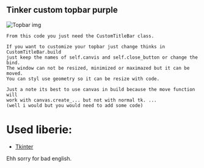## Tinker custom topbar purple

![Topbar img](https://github.com/Insocz/Tkinter_purple_topbar/blob/master/Custom_topbar.png)

    From this code you just need the CustomTitleBar class.

    If you want to customize your topbar just change thinks in CustomTitleBar.build
    just keep the names of self.canvis and self.close_button or change the bind.
    The window can not be resized, minimized or maximazed but it can be moved.
    You can styl use geometry so it can be resize with code.

    Just a note its best to use canvas in build because the move function will
    work with canvas.create_... but not with normal tk. ... 
    (well i would but you would need to add some code)

# Used liberie:
* [Tkinter](https://docs.python.org/3/library/tkinter.html)

Ehh sorry for bad english.
